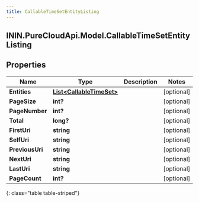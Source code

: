 ```yaml
---
title: CallableTimeSetEntityListing
---
```

## ININ.PureCloudApi.Model.CallableTimeSetEntityListing

## Properties

|Name | Type | Description | Notes|
|------------ | ------------- | ------------- | -------------|
| **Entities** | [**List&lt;CallableTimeSet&gt;**](CallableTimeSet.html) |  | [optional] |
| **PageSize** | **int?** |  | [optional] |
| **PageNumber** | **int?** |  | [optional] |
| **Total** | **long?** |  | [optional] |
| **FirstUri** | **string** |  | [optional] |
| **SelfUri** | **string** |  | [optional] |
| **PreviousUri** | **string** |  | [optional] |
| **NextUri** | **string** |  | [optional] |
| **LastUri** | **string** |  | [optional] |
| **PageCount** | **int?** |  | [optional] |
{: class="table table-striped"}


